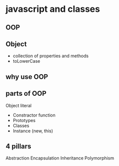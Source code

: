 # javascript and classes

## OOP 

## Object 
- collection of properties and methods
- toLowerCase

## why use OOP

## parts of OOP
Object literal

- Constractor function
- Prototypes
- Classes
- Instance (new, this)


## 4 pillars
Abstraction 
Encapsulation
Inheritance
Polymorphism